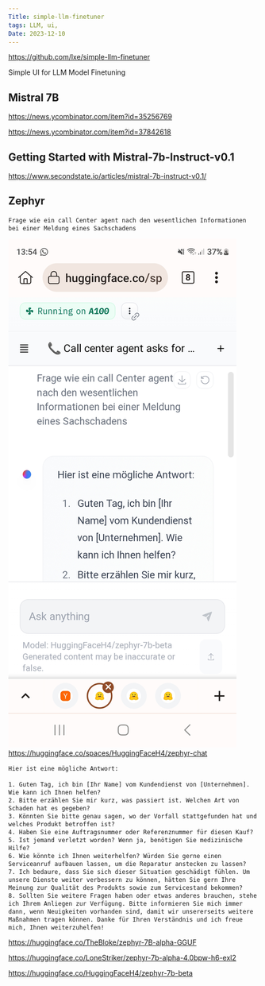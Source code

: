 ```yaml
---
Title: simple-llm-finetuner
tags: LLM, ui, 
Date: 2023-12-10
---
```

https://github.com/lxe/simple-llm-finetuner

Simple UI for LLM Model Finetuning

## Mistral 7B
https://news.ycombinator.com/item?id=35256769

https://news.ycombinator.com/item?id=37842618

## Getting Started with Mistral-7b-Instruct-v0.1
https://www.secondstate.io/articles/mistral-7b-instruct-v0.1/

## Zephyr 
```
Frage wie ein call Center agent nach den wesentlichen Informationen bei einer Meldung eines Sachschadens
```
![](../_asset/Screenshot_20231210_135443_Kiwi%20Browser.jpg)
https://huggingface.co/spaces/HuggingFaceH4/zephyr-chat

```
Hier ist eine mögliche Antwort:

1. Guten Tag, ich bin [Ihr Name] vom Kundendienst von [Unternehmen]. Wie kann ich Ihnen helfen?
2. Bitte erzählen Sie mir kurz, was passiert ist. Welchen Art von Schaden hat es gegeben?
3. Könnten Sie bitte genau sagen, wo der Vorfall stattgefunden hat und welches Produkt betroffen ist?
4. Haben Sie eine Auftragsnummer oder Referenznummer für diesen Kauf?
5. Ist jemand verletzt worden? Wenn ja, benötigen Sie medizinische Hilfe?
6. Wie könnte ich Ihnen weiterhelfen? Würden Sie gerne einen Serviceanruf aufbauen lassen, um die Reparatur anstecken zu lassen?
7. Ich bedaure, dass Sie sich dieser Situation geschädigt fühlen. Um unsere Dienste weiter verbessern zu können, hätten Sie gern Ihre Meinung zur Qualität des Produkts sowie zum Servicestand bekommen?
8. Sollten Sie weitere Fragen haben oder etwas anderes brauchen, stehe ich Ihrem Anliegen zur Verfügung. Bitte informieren Sie mich immer dann, wenn Neuigkeiten vorhanden sind, damit wir unsererseits weitere Maßnahmen tragen können. Danke für Ihren Verständnis und ich freue mich, Ihnen weiterzuhelfen!
```

https://huggingface.co/TheBloke/zephyr-7B-alpha-GGUF

https://huggingface.co/LoneStriker/zephyr-7b-alpha-4.0bpw-h6-exl2

https://huggingface.co/HuggingFaceH4/zephyr-7b-beta

